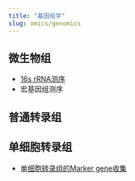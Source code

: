 ```yaml
---
title: "基因组学"
slug: omics/genomics
---
```


## 微生物组

- [16s rRNA测序](/omics/16s-rrna-sequencing/)
- 宏基因组测序

## 普通转录组

## 单细胞转录组

- [单细胞转录组的Marker gene收集](/omics/scrna-marker-gene/)
